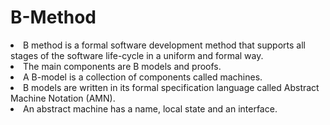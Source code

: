 # B-Method

<li> B method is a formal software development method that supports all stages of the software life-cycle in a uniform and formal way. </li>
<li> The main components are B models and proofs. </li>
<li> A B-model is a collection of components called machines. </li>
<li> B models are written in its formal specification language called Abstract Machine Notation (AMN). </li>
<li> An abstract machine has a name, local state and an interface. </li>

